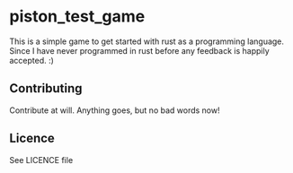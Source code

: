 # piston_test_game
This is a simple game to get started with rust as a programming language. Since I have never programmed in rust before any feedback is happily accepted. :)

## Contributing
Contribute at will. Anything goes, but no bad words now!

## Licence
See LICENCE file